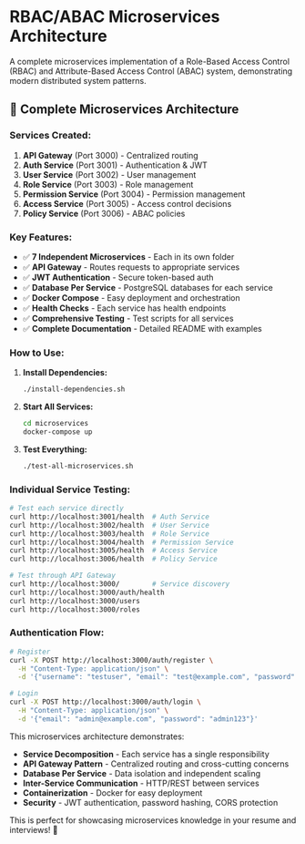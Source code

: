 # RBAC/ABAC Microservices Architecture

A complete microservices implementation of a Role-Based Access Control (RBAC) and Attribute-Based Access Control (ABAC) system, demonstrating modern distributed system patterns.

## 🎉 Complete Microservices Architecture

### **Services Created:**
1. **API Gateway** (Port 3000) - Centralized routing
2. **Auth Service** (Port 3001) - Authentication & JWT
3. **User Service** (Port 3002) - User management
4. **Role Service** (Port 3003) - Role management
5. **Permission Service** (Port 3004) - Permission management
6. **Access Service** (Port 3005) - Access control decisions
7. **Policy Service** (Port 3006) - ABAC policies

### **Key Features:**
- ✅ **7 Independent Microservices** - Each in its own folder
- ✅ **API Gateway** - Routes requests to appropriate services
- ✅ **JWT Authentication** - Secure token-based auth
- ✅ **Database Per Service** - PostgreSQL databases for each service
- ✅ **Docker Compose** - Easy deployment and orchestration
- ✅ **Health Checks** - Each service has health endpoints
- ✅ **Comprehensive Testing** - Test scripts for all services
- ✅ **Complete Documentation** - Detailed README with examples

### **How to Use:**

1. **Install Dependencies:**
   ```bash
   ./install-dependencies.sh
   ```

2. **Start All Services:**
   ```bash
   cd microservices
   docker-compose up
   ```

3. **Test Everything:**
   ```bash
   ./test-all-microservices.sh
   ```

### **Individual Service Testing:**
```bash
# Test each service directly
curl http://localhost:3001/health  # Auth Service
curl http://localhost:3002/health  # User Service
curl http://localhost:3003/health  # Role Service
curl http://localhost:3004/health  # Permission Service
curl http://localhost:3005/health  # Access Service
curl http://localhost:3006/health  # Policy Service

# Test through API Gateway
curl http://localhost:3000/        # Service discovery
curl http://localhost:3000/auth/health
curl http://localhost:3000/users
curl http://localhost:3000/roles
```

### **Authentication Flow:**
```bash
# Register
curl -X POST http://localhost:3000/auth/register \
  -H "Content-Type: application/json" \
  -d '{"username": "testuser", "email": "test@example.com", "password": "password123"}'

# Login
curl -X POST http://localhost:3000/auth/login \
  -H "Content-Type: application/json" \
  -d '{"email": "admin@example.com", "password": "admin123"}'
```

This microservices architecture demonstrates:
- **Service Decomposition** - Each service has a single responsibility
- **API Gateway Pattern** - Centralized routing and cross-cutting concerns
- **Database Per Service** - Data isolation and independent scaling
- **Inter-Service Communication** - HTTP/REST between services
- **Containerization** - Docker for easy deployment
- **Security** - JWT authentication, password hashing, CORS protection

This is perfect for showcasing microservices knowledge in your resume and interviews! 🚀 